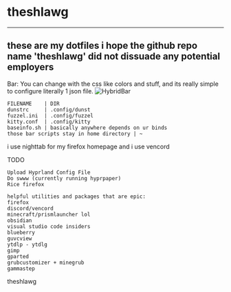 # theshlawg
____
## these are my dotfiles i hope the github repo name 'theshlawg' did not dissuade any potential employers

Bar: You can change with the css like colors and stuff, and its really simple to configure literally 1 json file.
![HybridBar](https://github.com/jeebuscrossaint/theshlawg/blob/main/recording.gif)

```
FILENAME    | DIR
dunstrc     | .config/dunst
fuzzel.ini  | .config/fuzzel
kitty.conf  | .config/kitty
baseinfo.sh | basically anywhere depends on ur binds
those bar scripts stay in home directory | ~
```
i use nighttab for my firefox homepage
and i use vencord 

TODO
```
Upload Hyprland Config File
Do swww (currently running hyprpaper)
Rice firefox
```
```
helpful utilities and packages that are epic:
firefox
discord/vencord
minecraft/prismlauncher lol
obsidian
visual studio code insiders
blueberry
guvcview
ytdlp - ytdlg
gimp
gparted
grubcustomizer + minegrub
gammastep
```
theshlawg
